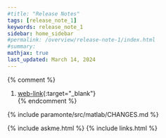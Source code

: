 ```yaml
---
#title: "Release Notes"
tags: [release_note_1]
keywords: release_note_1
sidebar: home_sidebar
#permalink: /overview/release-note-1/index.html
#summary:
mathjax: true
last_updated: March 14, 2024
---
```


{% comment %}
1. [web-link](){:target="_blank"}  
{% endcomment %}
 
{% include paramonte/src/matlab/CHANGES.md %}

{% include askme.html %}
{% include links.html %}
